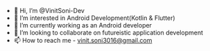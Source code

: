 - 👋 Hi, I’m @VinitSoni-Dev
- 👀 I’m interested in Android Development(Kotlin & Flutter)
- 🌱 I’m currently working as an Android developer
- 💞️ I’m looking to collaborate on futureistic application development
- 📫 How to reach me - vinit.soni3016@gmail.com

<!---
VinitSoni-Dev/VinitSoni-Dev is a ✨ special ✨ repository because its `README.md` (this file) appears on your GitHub profile.
You can click the Preview link to take a look at your changes.
--->
